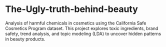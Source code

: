 # The-Ugly-truth-behind-beauty
Analysis of harmful chemicals in cosmetics using the California Safe Cosmetics Program dataset. This project explores toxic ingredients, brand safety, trend analysis, and topic modeling (LDA) to uncover hidden patterns in beauty products.
